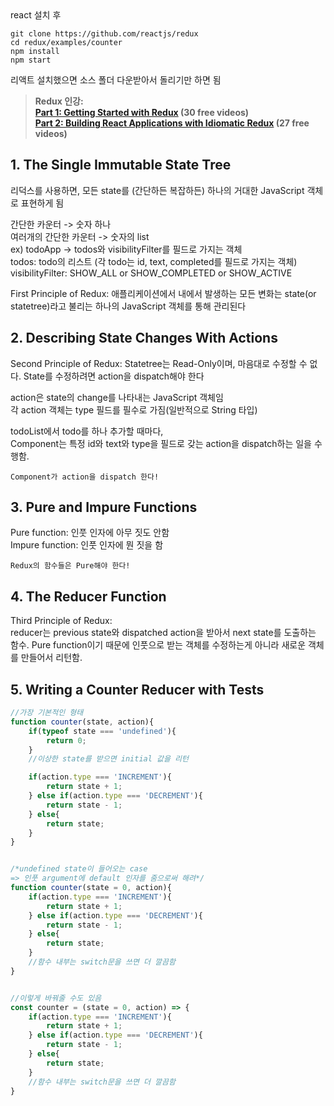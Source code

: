 <Basic Setting>
react 설치 후

```
git clone https://github.com/reactjs/redux
cd redux/examples/counter
npm install
npm start
```

리액트 설치했으면 소스 폴더 다운받아서 돌리기만 하면 됨


>**Redux 인강:**  
>**[Part 1: Getting Started with Redux](https://egghead.io/series/getting-started-with-redux) (30 free videos)**<br>
>**[Part 2: Building React Applications with Idiomatic Redux](https://egghead.io/courses/building-react-applications-with-idiomatic-redux) (27 free videos)**



## 1. The Single Immutable State Tree
리덕스를 사용하면, 모든 state를 (간단하든 복잡하든) 하나의 거대한 JavaScript 객체로 표현하게 됨


간단한 카운터 -> 숫자 하나 <br>
여러개의 간단한 카운터 -> 숫자의 list <br>
ex) todoApp -> todos와 visibilityFilter를 필드로 가지는 객체 <br>
todos: todo의 리스트 (각 todo는 id, text, completed를 필드로 가지는 객체) <br>
visibilityFilter: SHOW_ALL or SHOW_COMPLETED or SHOW_ACTIVE <br>


First Principle of Redux: 애플리케이션에서 내에서 발생하는 모든 변화는 state(or statetree)라고 불리는 하나의 JavaScript 객체를 통해 관리된다<br>



## 2. Describing State Changes With Actions


Second Principle of Redux: Statetree는 Read-Only이며, 마음대로 수정할 수 없다. State를 수정하려면 action을 dispatch해야 한다<br>


action은 state의 change를 나타내는 JavaScript 객체임<br>
각 action 객체는 type 필드를 필수로 가짐(일반적으로 String 타입)<br>

todoList에서 todo를 하나 추가할 때마다,<br>
Component는 특정 id와 text와 type을 필드로 갖는 action을 dispatch하는 일을 수행함.

```
Component가 action을 dispatch 한다!
```



## 3. Pure and Impure Functions
Pure function: 인풋 인자에 아무 짓도 안함<br>
Impure function: 인풋 인자에 뭔 짓을 함<br>

```
Redux의 함수들은 Pure해야 한다!
```



## 4. The Reducer Function

Third Principle of Redux:<br>
reducer는 previous state와 dispatched action을 받아서 next state를 도출하는 함수. Pure function이기 때문에 인풋으로 받는 객체를 수정하는게 아니라 새로운 객체를 만들어서 리턴함. <br>



## 5. Writing a Counter Reducer with Tests

```js
//가장 기본적인 형태
function counter(state, action){    
    if(typeof state === 'undefined'){
        return 0;
    }
    //이상한 state를 받으면 initial 값을 리턴

    if(action.type === 'INCREMENT'){
        return state + 1;
    } else if(action.type === 'DECREMENT'){
        return state - 1;
    } else{
        return state;
    }
}


/*undefined state이 들어오는 case
=> 인풋 argument에 default 인자를 줌으로써 해려*/
function counter(state = 0, action){        
    if(action.type === 'INCREMENT'){
        return state + 1;
    } else if(action.type === 'DECREMENT'){
        return state - 1;
    } else{
        return state;
    }
    //함수 내부는 switch문을 쓰면 더 깔끔함
}


//이렇게 바꿔줄 수도 있음
const counter = (state = 0, action) => {        
    if(action.type === 'INCREMENT'){
        return state + 1;
    } else if(action.type === 'DECREMENT'){
        return state - 1;
    } else{
        return state;
    }
    //함수 내부는 switch문을 쓰면 더 깔끔함
}

```
